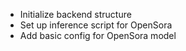 
- Initialize backend structure
- Set up inference script for OpenSora
- Add basic config for OpenSora model
